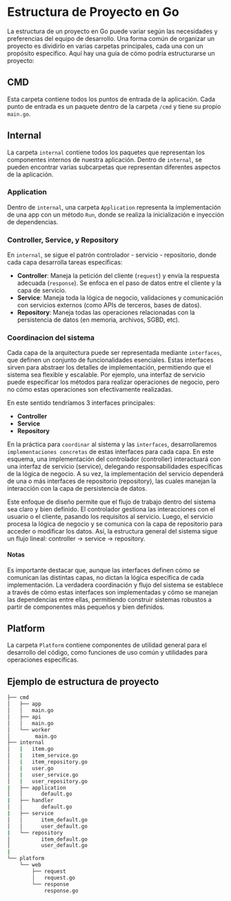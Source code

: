 # Estructura de Proyecto en Go

La estructura de un proyecto en Go puede variar según las necesidades y preferencias del equipo de desarrollo. Una forma común de organizar un proyecto es dividirlo en varias carpetas principales, cada una con un propósito específico. Aquí hay una guía de cómo podría estructurarse un proyecto:

## CMD

Esta carpeta contiene todos los puntos de entrada de la aplicación. Cada punto de entrada es un paquete dentro de la carpeta `/cmd` y tiene su propio `main.go`.


## Internal

La carpeta `internal` contiene todos los paquetes que representan los componentes internos de nuestra aplicación. Dentro de `internal`, se pueden encontrar varias subcarpetas que representan diferentes aspectos de la aplicación.

### Application

Dentro de `internal`, una carpeta `Application` representa la implementación de una app con un método `Run`, donde se realiza la inicialización e inyección de dependencias.


### Controller, Service, y Repository

En `internal`, se sigue el patrón controlador - servicio - repositorio, donde cada capa desarrolla tareas específicas:

- **Controller**: Maneja la petición del cliente (`request`) y envía la respuesta adecuada (`response`). Se enfoca en el paso de datos entre el cliente y la capa de servicio.
- **Service**: Maneja toda la lógica de negocio, validaciones y comunicación con servicios externos (como APIs de terceros, bases de datos).
- **Repository**: Maneja todas las operaciones relacionadas con la persistencia de datos (en memoria, archivos, SGBD, etc).

### Coordinacion del sistema

Cada capa de la arquitectura puede ser representada mediante `interfaces`, que definen un conjunto de funcionalidades esenciales. Estas interfaces sirven para abstraer los detalles de implementación, permitiendo que el sistema sea flexible y escalable. Por ejemplo, una interfaz de servicio puede especificar los métodos para realizar operaciones de negocio, pero no cómo estas operaciones son efectivamente realizadas.

En este sentido tendríamos 3 interfaces principales:
- **Controller**
- **Service**
- **Repository**

En la práctica para `coordinar` al sistema y las `interfaces`, desarrollaremos `implementaciones concretas` de estas interfaces para cada capa. En este esquema, una implementación del controlador (controller) interactuará con una interfaz de servicio (service), delegando responsabilidades específicas de la lógica de negocio. A su vez, la implementación del servicio dependerá de una o más interfaces de repositorio (repository), las cuales manejan la interacción con la capa de persistencia de datos.

Este enfoque de diseño permite que el flujo de trabajo dentro del sistema sea claro y bien definido. El controlador gestiona las interacciones con el usuario o el cliente, pasando los requisitos al servicio. Luego, el servicio procesa la lógica de negocio y se comunica con la capa de repositorio para acceder o modificar los datos. Así, la estructura general del sistema sigue un flujo lineal: controller -> service -> repository.


#### Notas
Es importante destacar que, aunque las interfaces definen cómo se comunican las distintas capas, no dictan la lógica específica de cada implementación.
La verdadera coordinación y flujo del sistema se establece a través de cómo estas interfaces son implementadas y cómo se manejan las dependencias entre ellas, permitiendo construir sistemas robustos a partir de componentes más pequeños y bien definidos.

## Platform

La carpeta `Platform` contiene componentes de utilidad general para el desarrollo del código, como funciones de uso común y utilidades para operaciones específicas.

## Ejemplo de estructura de proyecto

```bash
├── cmd
│   ├── app
│   │   main.go
│   ├── api
│   │   main.go
│   └── worker
│        main.go
├── internal
│   |   item.go
│   |   item_service.go
│   |   item_repository.go
│   |   user.go
│   |   user_service.go
│   |   user_repository.go
|   ├── application
│   │      default.go
|   ├── handler
│   │      default.go
|   ├── service
│   │      item_default.go
│   │      user_default.go
|   └── repository
│          item_default.go
│          user_default.go
|
└── platform
    └── web
        ├── request
        │   request.go
        └── response
            response.go
```